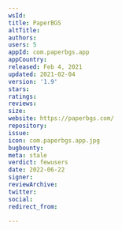 ```yaml
---
wsId: 
title: PaperBGS
altTitle: 
authors: 
users: 5
appId: com.paperbgs.app
appCountry: 
released: Feb 4, 2021
updated: 2021-02-04
version: '1.9'
stars: 
ratings: 
reviews: 
size: 
website: https://paperbgs.com/
repository: 
issue: 
icon: com.paperbgs.app.jpg
bugbounty: 
meta: stale
verdict: fewusers
date: 2022-06-22
signer: 
reviewArchive: 
twitter: 
social: 
redirect_from: 

---
```


